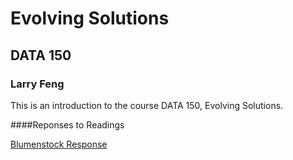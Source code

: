 # Evolving Solutions

## DATA 150 

### Larry Feng

This is an introduction to the course DATA 150, Evolving Solutions.

####Reponses to Readings

[Blumenstock Response](https://github.com/LarryFeng01/workshop/blob/master/blumenstock.md)
